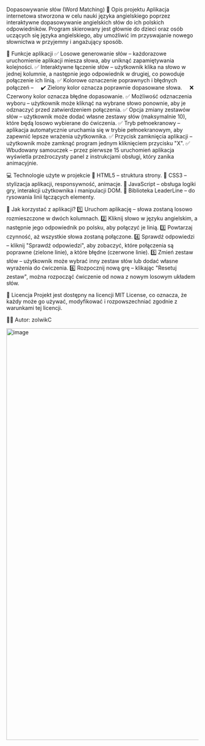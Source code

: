 Dopasowywanie słów (Word Matching)
📌 Opis projektu
Aplikacja internetowa stworzona w celu nauki języka angielskiego poprzez interaktywne dopasowywanie angielskich słów do ich polskich odpowiedników. Program skierowany jest głównie do dzieci oraz osób uczących się języka angielskiego, aby umożliwić im przyswajanie nowego słownictwa w przyjemny i angażujący sposób.

🎯 Funkcje aplikacji
✅ Losowe generowanie słów – każdorazowe uruchomienie aplikacji miesza słowa, aby uniknąć zapamiętywania kolejności.
✅ Interaktywne łączenie słów – użytkownik klika na słowo w jednej kolumnie, a następnie jego odpowiednik w drugiej, co powoduje połączenie ich linią.
✅ Kolorowe oznaczenie poprawnych i błędnych połączeń –
    ✔️ Zielony kolor oznacza poprawnie dopasowane słowa.
    ❌ Czerwony kolor oznacza błędne dopasowanie.
✅ Możliwość odznaczenia wyboru – użytkownik może kliknąć na wybrane słowo ponownie, aby je odznaczyć przed zatwierdzeniem połączenia.
✅ Opcja zmiany zestawów słów – użytkownik może dodać własne zestawy słów (maksymalnie 10), które będą losowo wybierane do ćwiczenia.
✅ Tryb pełnoekranowy – aplikacja automatycznie uruchamia się w trybie pełnoekranowym, aby zapewnić lepsze wrażenia użytkownika.
✅ Przycisk zamknięcia aplikacji – użytkownik może zamknąć program jednym kliknięciem przycisku "X".
✅ Wbudowany samouczek – przez pierwsze 15 uruchomień aplikacja wyświetla przeźroczysty panel z instrukcjami obsługi, który zanika animacyjnie.

💻 Technologie użyte w projekcie
🔹 HTML5 – struktura strony.
🔹 CSS3 – stylizacja aplikacji, responsywność, animacje.
🔹 JavaScript – obsługa logiki gry, interakcji użytkownika i manipulacji DOM.
🔹 Biblioteka LeaderLine – do rysowania linii łączących elementy.

📖 Jak korzystać z aplikacji?
1️⃣ Uruchom aplikację – słowa zostaną losowo rozmieszczone w dwóch kolumnach.
2️⃣ Kliknij słowo w języku angielskim, a następnie jego odpowiednik po polsku, aby połączyć je linią.
3️⃣ Powtarzaj czynność, aż wszystkie słowa zostaną połączone.
4️⃣ Sprawdź odpowiedzi – kliknij "Sprawdź odpowiedzi", aby zobaczyć, które połączenia są poprawne (zielone linie), a które błędne (czerwone linie).
5️⃣ Zmień zestaw słów – użytkownik może wybrać inny zestaw słów lub dodać własne wyrażenia do ćwiczenia.
6️⃣ Rozpocznij nową grę – klikając "Resetuj zestaw", można rozpocząć ćwiczenie od nowa z nowym losowym układem słów.

📜 Licencja
Projekt jest dostępny na licencji MIT License, co oznacza, że każdy może go używać, modyfikować i rozpowszechniać zgodnie z warunkami tej licencji.

👨‍💻 Autor: zolwikC

<img width="1920" height="1080" alt="image" src="https://github.com/user-attachments/assets/4d1b513c-34b3-437e-a799-ead095e5de9e" />

